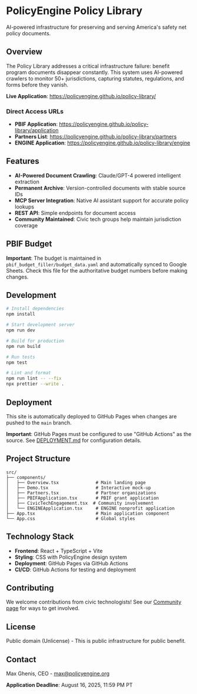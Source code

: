 # PolicyEngine Policy Library

AI-powered infrastructure for preserving and serving America's safety net policy documents.

## Overview

The Policy Library addresses a critical infrastructure failure: benefit program documents disappear constantly. This system uses AI-powered crawlers to monitor 50+ jurisdictions, capturing statutes, regulations, and forms before they vanish.

**Live Application**: https://policyengine.github.io/policy-library/

### Direct Access URLs

- **PBIF Application**: https://policyengine.github.io/policy-library/application
- **Partners List**: https://policyengine.github.io/policy-library/partners
- **ENGINE Application**: https://policyengine.github.io/policy-library/engine

## Features

- **AI-Powered Document Crawling**: Claude/GPT-4 powered intelligent extraction
- **Permanent Archive**: Version-controlled documents with stable source IDs
- **MCP Server Integration**: Native AI assistant support for accurate policy lookups
- **REST API**: Simple endpoints for document access
- **Community Maintained**: Civic tech groups help maintain jurisdiction coverage

## PBIF Budget

**Important**: The budget is maintained in `pbif_budget_filler/budget_data.yaml` and automatically synced to Google Sheets. Check this file for the authoritative budget numbers before making changes.

## Development

```bash
# Install dependencies
npm install

# Start development server
npm run dev

# Build for production
npm run build

# Run tests
npm test

# Lint and format
npm run lint -- --fix
npx prettier --write .
```

## Deployment

This site is automatically deployed to GitHub Pages when changes are pushed to the `main` branch.

**Important**: GitHub Pages must be configured to use "GitHub Actions" as the source. See [DEPLOYMENT.md](DEPLOYMENT.md) for configuration details.

## Project Structure

```
src/
├── components/
│   ├── Overview.tsx              # Main landing page
│   ├── Demo.tsx                  # Interactive mock-up
│   ├── Partners.tsx              # Partner organizations
│   ├── PBIFApplication.tsx       # PBIF grant application
│   ├── CivicTechEngagement.tsx  # Community involvement
│   └── ENGINEApplication.tsx     # ENGINE nonprofit application
├── App.tsx                       # Main application component
└── App.css                       # Global styles
```

## Technology Stack

- **Frontend**: React + TypeScript + Vite
- **Styling**: CSS with PolicyEngine design system
- **Deployment**: GitHub Pages via GitHub Actions
- **CI/CD**: GitHub Actions for testing and deployment

## Contributing

We welcome contributions from civic technologists! See our [Community page](https://policyengine.github.io/policy-library/#civic-tech) for ways to get involved.

## License

Public domain (Unlicense) - This is public infrastructure for public benefit.

## Contact

Max Ghenis, CEO - max@policyengine.org

**Application Deadline**: August 16, 2025, 11:59 PM PT